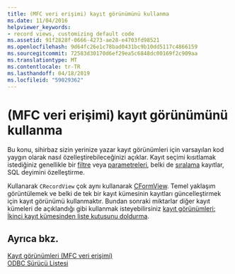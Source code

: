 ```yaml
---
title: (MFC veri erişimi) kayıt görünümünü kullanma
ms.date: 11/04/2016
helpviewer_keywords:
- record views, customizing default code
ms.assetid: 91f2828f-0666-4273-ae28-e4703fd98521
ms.openlocfilehash: 9d64fc26e1c78bad0431bc9b10dd5117c4866159
ms.sourcegitcommit: 72583d30170d6ef29ea5c6848dc00169f2c909aa
ms.translationtype: MT
ms.contentlocale: tr-TR
ms.lasthandoff: 04/18/2019
ms.locfileid: "59029362"
---
```

# <a name="using-a-record-view--mfc-data-access"></a>(MFC veri erişimi) kayıt görünümünü kullanma

Bu konu, sihirbaz sizin yerinize yazar kayıt görünümleri için varsayılan kod yaygın olarak nasıl özelleştirebileceğinizi açıklar. Kayıt seçimi kısıtlamak istediğiniz genellikle bir [filtre](../data/odbc/recordset-filtering-records-odbc.md) veya [parametreleri](../data/odbc/recordset-parameterizing-a-recordset-odbc.md), belki de [sıralama](../data/odbc/recordset-sorting-records-odbc.md) kayıtlar, SQL deyimini özelleştirme.

Kullanarak `CRecordView` çok aynı kullanarak [CFormView](../mfc/reference/cformview-class.md). Temel yaklaşım görüntülemek ve belki de tek bir kayıt kümesinin kayıtları güncelleştirmek için kayıt görünümü kullanmaktır. Bundan sonraki miktarlar diğer kayıt kümeleri de açıklandığı gibi kullanmak isteyebilirsiniz [kayıt görünümleri: İkinci kayıt kümesinden liste kutusunu doldurma](../data/filling-a-list-box-from-a-second-recordset-mfc-data-access.md).

## <a name="see-also"></a>Ayrıca bkz.

[Kayıt görünümleri (MFC veri erişimi)](../data/record-views-mfc-data-access.md)<br/>
[ODBC Sürücü Listesi](../data/odbc/odbc-driver-list.md)